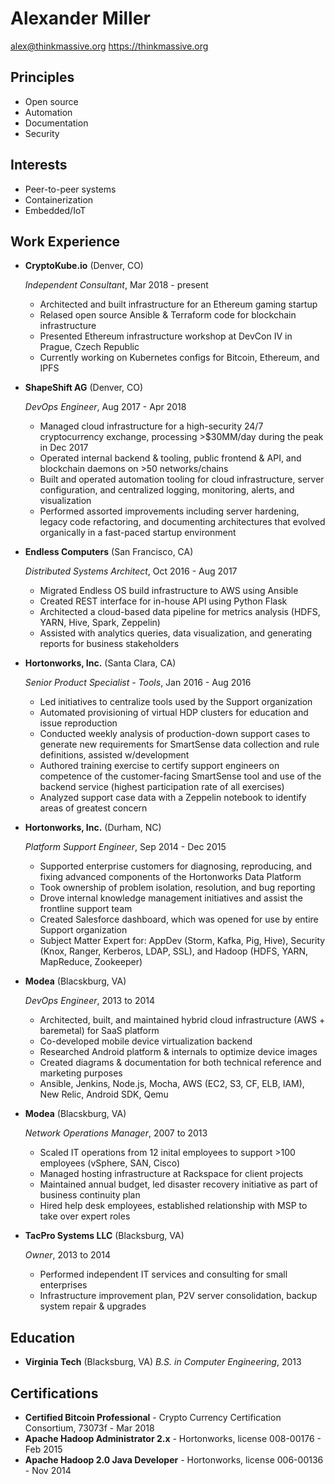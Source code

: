 Alexander Miller
================

<alex@thinkmassive.org>
<https://thinkmassive.org>

Principles
----------
- Open source
- Automation
- Documentation
- Security

Interests
---------
- Peer-to-peer systems
- Containerization
- Embedded/IoT

Work Experience
---------------
*   **CryptoKube.io** (Denver, CO)

    *Independent Consultant*, Mar 2018 - present

    - Architected and built infrastructure for an Ethereum gaming startup
    - Relased open source Ansible & Terraform code for blockchain infrastructure
    - Presented Ethereum infrastructure workshop at DevCon IV in Prague, Czech Republic
    - Currently working on Kubernetes configs for Bitcoin, Ethereum, and IPFS

*   **ShapeShift AG** (Denver, CO)

    *DevOps Engineer*, Aug 2017 - Apr 2018

    - Managed cloud infrastructure for a high-security 24/7 cryptocurrency exchange, processing &gt;$30MM/day during the peak in Dec 2017
    - Operated internal backend & tooling, public frontend & API, and blockchain daemons on >50 networks/chains
    - Built and operated automation tooling for cloud infrastructure, server configuration, and centralized logging, monitoring, alerts, and visualization
    - Performed assorted improvements including server hardening, legacy code refactoring, and documenting architectures that evolved organically in a fast-paced startup environment

*   **Endless Computers** (San Francisco, CA)
    
    *Distributed Systems Architect*, Oct 2016 - Aug 2017

    - Migrated Endless OS build infrastructure to AWS using Ansible
    - Created REST interface for in-house API using Python Flask
    - Architected a cloud-based data pipeline for metrics analysis (HDFS, YARN, Hive, Spark, Zeppelin)
    - Assisted with analytics queries, data visualization, and generating reports for business stakeholders

*   **Hortonworks, Inc.** (Santa Clara, CA)

    *Senior Product Specialist - Tools*, Jan 2016 - Aug 2016

    - Led initiatives to centralize tools used by the Support organization
    - Automated provisioning of virtual HDP clusters for education and issue reproduction
    - Conducted weekly analysis of production-down support cases to generate new requirements for SmartSense data collection and rule definitions, assisted w/development
    - Authored training exercise to certify support engineers on competence of the customer-facing SmartSense tool and use of the backend service (highest participation rate of all exercises)
    - Analyzed support case data with a Zeppelin notebook to identify areas of greatest concern

*   **Hortonworks, Inc.** (Durham, NC)

    *Platform Support Engineer*, Sep 2014 - Dec 2015

    - Supported enterprise customers for diagnosing, reproducing, and fixing advanced components of the Hortonworks Data Platform
    - Took ownership of problem isolation, resolution, and bug reporting
    - Drove internal knowledge management initiatives and assist the frontline support team
    - Created Salesforce dashboard, which was opened for use by entire Support organization
    - Subject Matter Expert for: AppDev (Storm, Kafka, Pig, Hive), Security (Knox, Ranger, Kerberos, LDAP, SSL), and Hadoop (HDFS, YARN, MapReduce, Zookeeper)

*   **Modea** (Blacskburg, VA)

    *DevOps Engineer*, 2013 to 2014

    - Architected, built, and maintained hybrid cloud infrastructure (AWS + baremetal) for SaaS platform
    - Co-developed mobile device virtualization backend
    - Researched Android platform & internals to optimize device images
    - Created diagrams & documentation for both technical reference and marketing purposes
    - Ansible, Jenkins, Node.js, Mocha, AWS (EC2, S3, CF, ELB, IAM), New Relic, Android SDK, Qemu
 
*   **Modea** (Blacskburg, VA)

    *Network Operations Manager*, 2007 to 2013

    - Scaled IT operations from 12 inital employees to support >100 employees (vSphere, SAN, Cisco)
    - Managed hosting infrastructure at Rackspace for client projects
    - Maintained annual budget, led disaster recovery initiative as part of business continuity plan
    - Hired help desk employees, established relationship with MSP to take over expert roles

*   **TacPro Systems LLC** (Blacksburg, VA)

    *Owner*, 2013 to 2014

    - Performed independent IT services and consulting for small enterprises
    - Infrastructure improvement plan, P2V server consolidation, backup system repair & upgrades


Education
---------
*   **Virginia Tech** (Blacksburg, VA)
    *B.S. in Computer Engineering*, 2013


Certifications
--------------
  - **Certified Bitcoin Professional** - Crypto Currency Certification Consortium, 73073f - Mar 2018
  - **Apache Hadoop Administrator 2.x** - Hortonworks, license 008-00176 - Feb 2015
  - **Apache Hadoop 2.0 Java Developer** - Hortonworks, license 006-00136 - Nov 2014


[4]: http://hortonworks.com/smart-sense "SmartSense"
[5]: https://hortonworks.com "Hortonworks"
[6]: https://modea.com "Modea"
[7]: http://www.feec.ece.vt.edu/ "VT FEEC"
[8]: https://www.vt.edu "Virginia Tech"
[9]: http://hortonworks.com/training/hadoop-2-0-javadeveloper-certification-2/ "Apache Hadoop 2.0 Java Developer"
[10]: http://hortonworks.com/training/hadoop-2-administration-certification/ "Apache Hadoop Administrator 2.x"
[11]: https://www.microsoft.com/learning/en-us/exam-70-640.aspx "70-640 Active Directory Configuration"
[12]: https://www.microsoft.com/learning/en-us/exam-70-642.aspx "70-642 Network Infrastructure Configuration"
[13]: https://www.microsoft.com/learning/en-us/exam-70-646.aspx "70-646 MCITP: Server Administrator"
[14]: http://wireless.fcc.gov/services/index.htm?job=about_3&id=amateur#Technician "FCC Amateur Radio Operator, technician class"
[15]: http://www.redcross.org/lp/cpr-aed-firstaidhttp://www.redcross.org/lp/cpr-aed-firstaid "Red Cross CPR/AED/First Aid"
